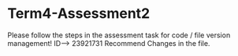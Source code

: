 # Term4-Assessment2
Please follow the steps in the assessment task for code / file version management!
ID--> 23921731
Recommend Changes in the file.
